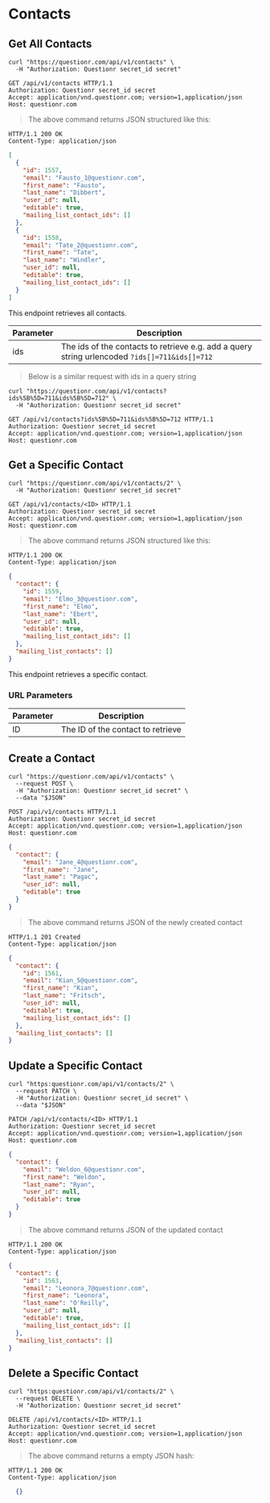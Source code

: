 # Contacts

## Get All Contacts

```shell
curl "https://questionr.com/api/v1/contacts" \
  -H "Authorization: Questionr secret_id secret"
```

```http
GET /api/v1/contacts HTTP/1.1
Authorization: Questionr secret_id secret
Accept: application/vnd.questionr.com; version=1,application/json
Host: questionr.com
```

> The above command returns JSON structured like this:

```http
HTTP/1.1 200 OK
Content-Type: application/json
```
```json
[
  {
    "id": 1557,
    "email": "Fausto_1@questionr.com",
    "first_name": "Fausto",
    "last_name": "Dibbert",
    "user_id": null,
    "editable": true,
    "mailing_list_contact_ids": []
  },
  {
    "id": 1558,
    "email": "Tate_2@questionr.com",
    "first_name": "Tate",
    "last_name": "Windler",
    "user_id": null,
    "editable": true,
    "mailing_list_contact_ids": []
  }
]
```

This endpoint retrieves all contacts.


Parameter | Description
--------- | -----------
ids | The ids of the contacts to retrieve e.g. add a query string urlencoded `?ids[]=711&ids[]=712`

> Below is a similar request with ids in a query string

```shell
curl "https://questionr.com/api/v1/contacts?ids%5B%5D=711&ids%5B%5D=712" \
  -H "Authorization: Questionr secret_id secret"
```
```http
GET /api/v1/contacts?ids%5B%5D=711&ids%5B%5D=712 HTTP/1.1
Authorization: Questionr secret_id secret
Accept: application/vnd.questionr.com; version=1,application/json
Host: questionr.com
```

## Get a Specific Contact

```shell
curl "https://questionr.com/api/v1/contacts/2" \
  -H "Authorization: Questionr secret_id secret"
```

```http
GET /api/v1/contacts/<ID> HTTP/1.1
Authorization: Questionr secret_id secret
Accept: application/vnd.questionr.com; version=1,application/json
Host: questionr.com
```

> The above command returns JSON structured like this:

```http
HTTP/1.1 200 OK
Content-Type: application/json
```
```json
{
  "contact": {
    "id": 1559,
    "email": "Elmo_3@questionr.com",
    "first_name": "Elmo",
    "last_name": "Ebert",
    "user_id": null,
    "editable": true,
    "mailing_list_contact_ids": []
  },
  "mailing_list_contacts": []
}
```

This endpoint retrieves a specific contact.

### URL Parameters

Parameter | Description
--------- | -----------
ID | The ID of the contact to retrieve



## Create a Contact



```shell
curl "https://questionr.com/api/v1/contacts" \
  --request POST \
  -H "Authorization: Questionr secret_id secret" \
  --data "$JSON"
```

```http
POST /api/v1/contacts HTTP/1.1
Authorization: Questionr secret_id secret
Accept: application/vnd.questionr.com; version=1,application/json
Host: questionr.com
```
```json
{
  "contact": {
    "email": "Jane_4@questionr.com",
    "first_name": "Jane",
    "last_name": "Pagac",
    "user_id": null,
    "editable": true
  }
}
```

> The above command returns JSON of the newly created contact

```http
HTTP/1.1 201 Created
Content-Type: application/json
```
```json
{
  "contact": {
    "id": 1561,
    "email": "Kian_5@questionr.com",
    "first_name": "Kian",
    "last_name": "Fritsch",
    "user_id": null,
    "editable": true,
    "mailing_list_contact_ids": []
  },
  "mailing_list_contacts": []
}
```

## Update a Specific Contact



```shell
curl "https:questionr.com/api/v1/contacts/2" \
  --request PATCH \
  -H "Authorization: Questionr secret_id secret" \
  --data "$JSON"
```
```http
PATCH /api/v1/contacts/<ID> HTTP/1.1
Authorization: Questionr secret_id secret
Accept: application/vnd.questionr.com; version=1,application/json
Host: questionr.com
```
```json
{
  "contact": {
    "email": "Weldon_6@questionr.com",
    "first_name": "Weldon",
    "last_name": "Ryan",
    "user_id": null,
    "editable": true
  }
}
```

> The above command returns JSON of the updated contact

```http
HTTP/1.1 200 OK
Content-Type: application/json
```
```json
{
  "contact": {
    "id": 1563,
    "email": "Leonora_7@questionr.com",
    "first_name": "Leonora",
    "last_name": "O'Reilly",
    "user_id": null,
    "editable": true,
    "mailing_list_contact_ids": []
  },
  "mailing_list_contacts": []
}
```


## Delete a Specific Contact



```shell
curl "https:questionr.com/api/v1/contacts/2" \
  --request DELETE \
  -H "Authorization: Questionr secret_id secret"
```

```http
DELETE /api/v1/contacts/<ID> HTTP/1.1
Authorization: Questionr secret_id secret
Accept: application/vnd.questionr.com; version=1,application/json
Host: questionr.com
```

> The above command returns a empty JSON hash:

```http
HTTP/1.1 200 OK
Content-Type: application/json
```
```json
  {}
```

